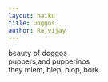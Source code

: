 ```yaml
---
layout: haiku
title: Doggos
author: Rajvijay
---
```


beauty of doggos  
puppers,and pupperinos  
they mlem, blep, blop, bork.  
